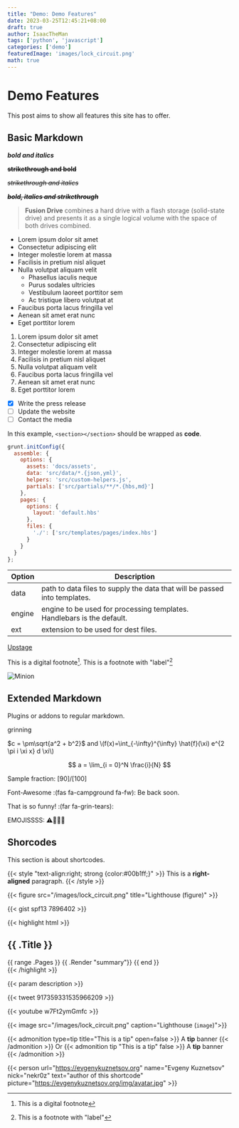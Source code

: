 ```yaml
---
title: "Demo: Demo Features"
date: 2023-03-25T12:45:21+08:00
draft: true
author: IsaacTheMan
tags: ['python', 'javascript']
categories: ['demo']
featuredImage: 'images/lock_circuit.png'
math: true
---
```


# Demo Features

This post aims to show all features this site has to offer.

## Basic Markdown

***bold and italics***

~~**strikethrough and bold**~~

~~*strikethrough and italics*~~

~~***bold, italics and strikethrough***~~

> **Fusion Drive** combines a hard drive with a flash storage (solid-state drive) and presents it as a single logical volume with the space of both drives combined.

* Lorem ipsum dolor sit amet
* Consectetur adipiscing elit
* Integer molestie lorem at massa
* Facilisis in pretium nisl aliquet
* Nulla volutpat aliquam velit
  * Phasellus iaculis neque
  * Purus sodales ultricies
  * Vestibulum laoreet porttitor sem
  * Ac tristique libero volutpat at
* Faucibus porta lacus fringilla vel
* Aenean sit amet erat nunc
* Eget porttitor lorem

1. Lorem ipsum dolor sit amet
2. Consectetur adipiscing elit
3. Integer molestie lorem at massa
4. Facilisis in pretium nisl aliquet
5. Nulla volutpat aliquam velit
6. Faucibus porta lacus fringilla vel
7. Aenean sit amet erat nunc
8. Eget porttitor lorem

- [x] Write the press release
- [ ] Update the website
- [ ] Contact the media

In this example, `<section></section>` should be wrapped as **code**.

```js
grunt.initConfig({
  assemble: {
    options: {
      assets: 'docs/assets',
      data: 'src/data/*.{json,yml}',
      helpers: 'src/custom-helpers.js',
      partials: ['src/partials/**/*.{hbs,md}']
    },
    pages: {
      options: {
        layout: 'default.hbs'
      },
      files: {
        './': ['src/templates/pages/index.hbs']
      }
    }
  }
};
```

| Option | Description |
| ------ | ----------- |
| data   | path to data files to supply the data that will be passed into templates. |
| engine | engine to be used for processing templates. Handlebars is the default. |
| ext    | extension to be used for dest files. |

[Upstage](https://github.com/upstage/ "Visit Upstage!")

This is a digital footnote[^1].
This is a footnote with "label"[^label]

[^1]: This is a digital footnote
[^label]: This is a footnote with "label"

![Minion](https://octodex.github.com/images/minion.png)

## Extended Markdown

Plugins or addons to regular markdown.

grinning

$c = \pm\sqrt{a^2 + b^2}$ and \\(f(x)=\int_{-\infty}^{\infty} \hat{f}(\xi) e^{2 \pi i \xi x} d \xi\\)

$$
a = \lim_{i = 0}^N \frac{i}{N}
$$

Sample fraction: [90]/[100]

Font-Awesome :(fas fa-campground fa-fw): Be back soon.

That is so funny! :(far fa-grin-tears):

EMOJISSSS: ⚠️🚳🛐🎦

## Shorcodes

This section is about shortcodes.

{{< style "text-align:right; strong {color:#00b1ff;}" >}}
This is a **right-aligned** paragraph.
{{< /style >}}

{{< figure src="/images/lock_circuit.png" title="Lighthouse (figure)" >}}

{{< gist spf13 7896402 >}}

{{< highlight html >}}
<section id="main">
    <div>
        <h1 id="title">{{ .Title }}</h1>
        {{ range .Pages }}
            {{ .Render "summary"}}
        {{ end }}
    </div>
</section>
{{< /highlight >}}

{{< param description >}}

{{< tweet 917359331535966209 >}}

{{< youtube w7Ft2ymGmfc >}}

{{< image src="/images/lock_circuit.png" caption="Lighthouse (`image`)">}}

{{< admonition type=tip title="This is a tip" open=false >}}
A **tip** banner
{{< /admonition >}}
Or
{{< admonition tip "This is a tip" false >}}
A **tip** banner
{{< /admonition >}}

{{< person url="https://evgenykuznetsov.org" name="Evgeny Kuznetsov" nick="nekr0z" text="author of this shortcode" picture="https://evgenykuznetsov.org/img/avatar.jpg" >}}
